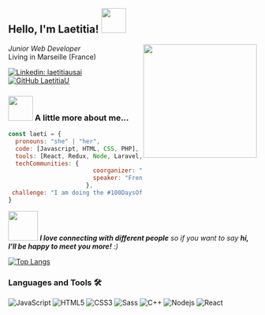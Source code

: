

<h2> Hello, I'm Laetitia! <img src="https://media.giphy.com/media/mGcNjsfWAjY5AEZNw6/giphy.gif" width="50"></h2>
<img align='right' src="https://media2.giphy.com/media/UkOWwj9DnP5rCb5djM/200w.webp?cid=ecf05e47810yuidc5mge0see8kvj8anfk2tc8t0e8g7cornj&rid=200w.webp" width="230">
<p><em>Junior Web Developer</em></br>
Living in Marseille (France)</br>
</p>

[![Linkedin: laetitiausai](https://img.shields.io/badge/-laetitiausai-blue?style=flat-square&logo=Linkedin&logoColor=white&link=https://www.linkedin.com/in/laetitia-usai/)](https://www.linkedin.com/in/laetitia-usai/)
[![GitHub LaetitiaU](https://img.shields.io/github/followers/laetitia?label=follow&style=social)](https://github.com/LaetitiaU)


### <img src="https://media.giphy.com/media/VgCDAzcKvsR6OM0uWg/giphy.gif" width="50"> A little more about me...  

```javascript
const laeti = {
  pronouns: "she" | "her",
  code: [Javascript, HTML, CSS, PHP],
  tools: [React, Redux, Node, Laravel, WordPress],
  techCommunities: {
                        coorganizer: "JSLover",
                        speaker: "Frenchy",
                      },
 challenge: "I am doing the #100DaysOfCode challenge focused on react and scss"
}
```

<img src="https://media.giphy.com/media/LnQjpWaON8nhr21vNW/giphy.gif" width="60"> <em><b>I love connecting with different people</b> so if you want to say <b>hi, I'll be happy to meet you more!</b> :)</em>

[![Top Langs](https://github-readme-stats.vercel.app/api/top-langs/?username=LaetitiaU&layout=compact)](https://github.com/LaetitiaU/github-readme-stats)

###    Languages and Tools    🛠 

![JavaScript](https://img.shields.io/badge/-JavaScript-%23F7DF1C?style=flat-square&logo=javascript&logoColor=000000&labelColor=%23F7DF1C&color=%23FFCE5A)
![HTML5](https://img.shields.io/badge/-HTML5-%23E44D27?style=flat-square&logo=html5&logoColor=ffffff)
![CSS3](https://img.shields.io/badge/-CSS3-%231572B6?style=flat-square&logo=css3)
![Sass](https://img.shields.io/badge/-Sass-%23CC6699?style=flat-square&logo=sass&logoColor=ffffff)
![C++](https://img.shields.io/badge/-C++-333333?style=flat&logo=C%2B%2B&logoColor=00599C)
![Nodejs](https://img.shields.io/badge/-Nodejs-black?style=flat-square&logo=Node.js)
![React](https://img.shields.io/badge/-React-%23282C34?style=flat-square&logo=react)


